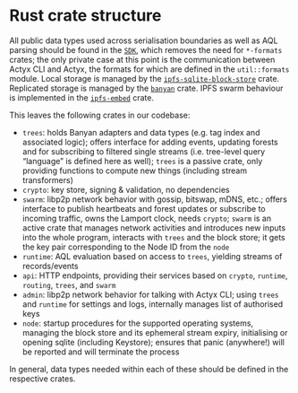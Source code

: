 # Rust crate structure

All public data types used across serialisation boundaries as well as AQL parsing should be found in the [`SDK`](../rust/sdk), which removes the need for `*-formats` crates; the only private case at this point is the communication between Actyx CLI and Actyx, the formats for which are defined in the `util::formats` module.
Local storage is managed by the [`ipfs-sqlite-block-store`](https://github.com/Actyx/ipfs-sqlite-block-store) crate.
Replicated storage is managed by the [`banyan`](https://github.com/Actyx/banyan) crate.
IPFS swarm behaviour is implemented in the [`ipfs-embed`](https://github.com/ipfs-rust/ipfs-embed) crate.

This leaves the following crates in our codebase:

- `trees`: holds Banyan adapters and data types (e.g. tag index and associated logic); offers interface for adding events, updating forests and for subscribing to filtered single streams (i.e. tree-level query “language” is defined here as well); `trees` is a passive crate, only providing functions to compute new things (including stream transformers)
- `crypto`: key store, signing & validation, no dependencies
- `swarm`: libp2p network behavior with gossip, bitswap, mDNS, etc.; offers interface to publish heartbeats and forest updates or subscribe to incoming traffic, owns the Lamport clock, needs `crypto`; `swarm` is an active crate that manages network activities and introduces new inputs into the whole program, interacts with `trees` and the block store; it gets the key pair corresponding to the Node ID from the `node`
- `runtime`: AQL evaluation based on access to `trees`, yielding streams of records/events
- `api`: HTTP endpoints, providing their services based on `crypto`, `runtime`, `routing`, `trees`, and `swarm`
- `admin`: libp2p network behavior for talking with Actyx CLI; using `trees` and `runtime` for settings and logs, internally manages list of authorised keys
- `node`: startup procedures for the supported operating systems, managing the block store and its ephemeral stream expiry, initialising or opening sqlite (including Keystore); ensures that panic (anywhere!) will be reported and will terminate the process

In general, data types needed within each of these should be defined in the respective crates.
